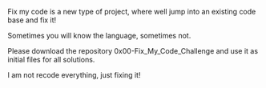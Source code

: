 Fix my code is a new type of project, where well jump into an existing code base and fix it!

Sometimes you will know the language, sometimes not.

Please download the repository 0x00-Fix_My_Code_Challenge and use it as initial files for all solutions.

I am not recode everything, just fixing it!
